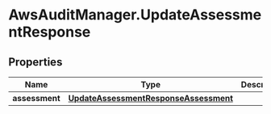 # AwsAuditManager.UpdateAssessmentResponse

## Properties

Name | Type | Description | Notes
------------ | ------------- | ------------- | -------------
**assessment** | [**UpdateAssessmentResponseAssessment**](UpdateAssessmentResponseAssessment.md) |  | [optional] 


